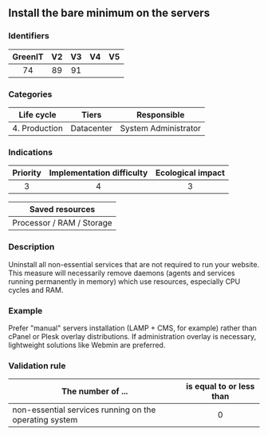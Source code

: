 ## Install the bare minimum on the servers

### Identifiers

| GreenIT | V2  | V3  | V4  | V5  |
| :-----: | :-: | :-: | :-: | :-: |
|   74    | 89  | 91  |     |     |

### Categories

|  Life cycle   |   Tiers    |     Responsible      |
| :-----------: | :--------: | :------------------: |
| 4. Production | Datacenter | System Administrator |

### Indications

| Priority | Implementation difficulty | Ecological impact |
| :------: | :-----------------------: | :---------------: |
|    3     |             4             |         3         |

|      Saved resources      |
| :-----------------------: |
| Processor / RAM / Storage |

### Description

Uninstall all non-essential services that are not required to run your website. This measure will necessarily remove daemons (agents and services running permanently in memory) which use resources, especially CPU cycles and RAM.

### Example

Prefer "manual" servers installation (LAMP + CMS, for example) rather than cPanel or Plesk overlay distributions. If administration overlay is necessary, lightweight solutions like Webmin are preferred.

### Validation rule

| The number of ...                                      | is equal to or less than |
| ------------------------------------------------------ | :----------------------: |
| non-essential services running on the operating system |            0             |
